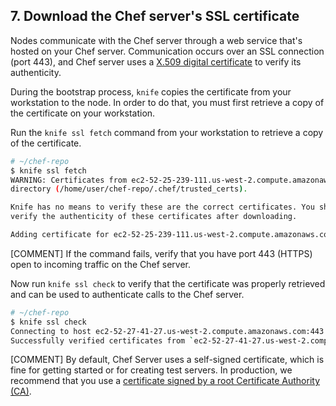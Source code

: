 ## 7. Download the Chef server's SSL certificate

Nodes communicate with the Chef server through a web service that's hosted on your Chef server. Communication occurs over an SSL connection (port 443), and Chef server uses a [X.509 digital certificate](https://en.wikipedia.org/wiki/X.509) to verify its authenticity.

During the bootstrap process, `knife` copies the certificate from your workstation to the node. In order to do that, you must first retrieve a copy of the certificate on your workstation.

Run the `knife ssl fetch` command from your workstation to retrieve a copy of the certificate.

```bash
# ~/chef-repo
$ knife ssl fetch
WARNING: Certificates from ec2-52-25-239-111.us-west-2.compute.amazonaws.com will be fetched and placed in your trusted_cert
directory (/home/user/chef-repo/.chef/trusted_certs).

Knife has no means to verify these are the correct certificates. You should
verify the authenticity of these certificates after downloading.

Adding certificate for ec2-52-25-239-111.us-west-2.compute.amazonaws.com in /home/user/chef-repo/.chef/trusted_certs/ec2-52-25-239-111_us-west-2_compute_amazonaws_com.crt
```

[COMMENT] If the command fails, verify that you have port 443 (HTTPS) open to incoming traffic on the Chef server.

Now run `knife ssl check` to verify that the certificate was properly retrieved and can be used to authenticate calls to the Chef server.

```bash
# ~/chef-repo
$ knife ssl check
Connecting to host ec2-52-27-41-27.us-west-2.compute.amazonaws.com:443
Successfully verified certificates from `ec2-52-27-41-27.us-west-2.compute.amazonaws.com'
```

[COMMENT] By default, Chef Server uses a self-signed certificate, which is fine for getting started or for creating test servers. In production, we recommend that you use a [certificate signed by a root Certificate Authority (CA)](https://osxdominion.wordpress.com/2015/02/25/configuring-chef-server-12-to-use-trusted-ssl-certs/).
